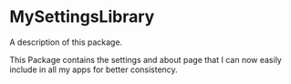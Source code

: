# MySettingsLibrary

A description of this package.

This Package contains the settings and about page that I can now easily include in all my apps for better consistency. 
